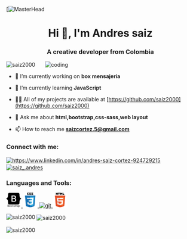 [![MasterHead](https://user-images.githubusercontent.com/95478989/198955082-6e78ebb5-e1e4-49f9-8d32-6e5af3984dcd.gif)
<h1 align="center">Hi 👋, I'm Andres saiz</h1>
<h3 align="center">A creative developer from Colombia</h3>
<img align="right" alt="coding" width="400" src="https://i0.wp.com/www.fegno.com/wp-content/uploads/2022/03/web-development-company-in-kochi.gif?fit=800%2C474&ssl=1">


<p align="left"> <img src="https://komarev.com/ghpvc/?username=saiz2000&label=Profile%20views&color=0e75b6&style=flat" alt="saiz2000" /> </p>

- 🔭 I’m currently working on **box mensajeria**

- 🌱 I’m currently learning **JavaScript**

- 👨‍💻 All of my projects are available at [https://github.com/saiz2000](https://github.com/saiz2000)

- 💬 Ask me about **html,bootstrap,css-sass,web layout**

- 📫 How to reach me **saizcortez.5@gmail.com**

<h3 align="left">Connect with me:</h3>
<p align="left">
<a href="https://www.linkedin.com/in/andres-saiz-cortez-924729215" target="blank"><img align="center" src="https://raw.githubusercontent.com/rahuldkjain/github-profile-readme-generator/master/src/images/icons/Social/linked-in-alt.svg" alt="https://www.linkedin.com/in/andres-saiz-cortez-924729215" height="30" width="40" /></a>
<a href="https://instagram.com/saiz_.andres" target="blank"><img align="center" src="https://raw.githubusercontent.com/rahuldkjain/github-profile-readme-generator/master/src/images/icons/Social/instagram.svg" alt="saiz_.andres" height="30" width="40" /></a>
</p>

<h3 align="left">Languages and Tools:</h3>
<p align="left"> <a href="https://getbootstrap.com" target="_blank" rel="noreferrer"> <img src="https://raw.githubusercontent.com/devicons/devicon/master/icons/bootstrap/bootstrap-plain-wordmark.svg" alt="bootstrap" width="40" height="40"/> </a> <a href="https://www.w3schools.com/css/" target="_blank" rel="noreferrer"> <img src="https://raw.githubusercontent.com/devicons/devicon/master/icons/css3/css3-original-wordmark.svg" alt="css3" width="40" height="40"/> </a> <a href="https://git-scm.com/" target="_blank" rel="noreferrer"> <img src="https://www.vectorlogo.zone/logos/git-scm/git-scm-icon.svg" alt="git" width="40" height="40"/> </a> <a href="https://www.w3.org/html/" target="_blank" rel="noreferrer"> <img src="https://raw.githubusercontent.com/devicons/devicon/master/icons/html5/html5-original-wordmark.svg" alt="html5" width="40" height="40"/> </a> 

<p><img align="left" src="https://github-readme-stats.vercel.app/api/top-langs?username=saiz2000&show_icons=true&locale=en&layout=compact" alt="saiz2000" /></p>

<p>&nbsp;<img align="center" src="https://github-readme-stats.vercel.app/api?username=saiz2000&show_icons=true&locale=en" alt="saiz2000" /></p>

<p><img align="center" src="https://github-readme-streak-stats.herokuapp.com/?user=saiz2000&" alt="saiz2000" /></p>
